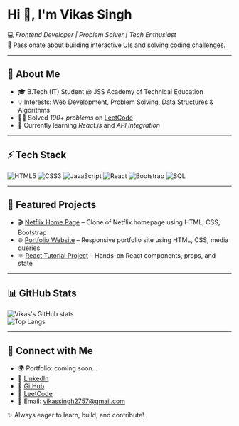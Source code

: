 # Hi 👋, I'm Vikas Singh

💻 *Frontend Developer | Problem Solver | Tech Enthusiast*  
🚀 Passionate about building interactive UIs and solving coding challenges.

---

## 🔹 About Me  
- 🎓 B.Tech (IT) Student @ JSS Academy of Technical Education  
- 💡 Interests: Web Development, Problem Solving, Data Structures & Algorithms  
- 🧑‍💻 Solved *100+ problems* on [LeetCode](https://leetcode.com/Vikas_Singh_07/)  
- 🌱 Currently learning *React.js* and *API Integration*  

---

## ⚡ Tech Stack
![HTML5](https://img.shields.io/badge/HTML5-E34F26?style=for-the-badge&logo=html5&logoColor=white)
![CSS3](https://img.shields.io/badge/CSS3-1572B6?style=for-the-badge&logo=css3&logoColor=white)
![JavaScript](https://img.shields.io/badge/JavaScript-F7DF1E?style=for-the-badge&logo=javascript&logoColor=black)
![React](https://img.shields.io/badge/React-20232A?style=for-the-badge&logo=react&logoColor=61DAFB)
![Bootstrap](https://img.shields.io/badge/Bootstrap-563D7C?style=for-the-badge&logo=bootstrap&logoColor=white)
![SQL](https://img.shields.io/badge/SQL-003B57?style=for-the-badge&logo=mysql&logoColor=white)

---

## 📂 Featured Projects
- 🎬 [Netflix Home Page](https://github.com/Vikas-Singh-dev/Netflix_Home_Page) – Clone of Netflix homepage using HTML, CSS, Bootstrap  
- 🌐 [Portfolio Website](https://github.com/Vikas-Singh-dev/Portfolio_Website) – Responsive portfolio site using HTML, CSS, media queries  
- ⚛ [React Tutorial Project](https://github.com/Vikas-Singh-dev/React_Tutorial) – Hands-on React components, props, and state  

---

## 📊 GitHub Stats
![Vikas's GitHub stats](https://github-readme-stats.vercel.app/api?username=Vikas-Singh-dev&show_icons=true&theme=radical)  
![Top Langs](https://github-readme-stats.vercel.app/api/top-langs/?username=Vikas-Singh-dev&layout=compact&theme=radical)

---

## 🔗 Connect with Me
- 🌍 Portfolio: coming soon...  
- 💼 [LinkedIn](https://www.linkedin.com/in/vikas-singh07) 
- 🐙 [GitHub](https://github.com/Vikas-Singh-dev)  
- 📝 [LeetCode](https://leetcode.com/Vikas_Singh_07/)  
- 📧 Email: vikassingh2757@gmail.com  

✨ Always eager to learn, build, and contribute!
